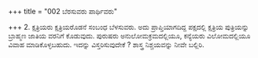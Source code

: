 +++
title = "002 ಬೆರಸುವರು ಪಾರ್ಥಿವರು"

+++
2. ಕ್ಷತ್ರಿಯರು ಕ್ಷತ್ರಿಯರೊಡನೆ ಸಂಬಂಧ ಬೆಳಸುವರು. ಅದು ಪ್ರಾಪ್ತಿಯಾಗದಿದ್ದ ಪಕ್ಷದಲ್ಲಿ ಕ್ಷತ್ರಿಯ ಪುತ್ರಿಯನ್ನು ಬ್ರಾಹ್ಮಣ ಜಾತಿಯ ವರನಿಗೆ ಕೊಡುವುದು. ಪುರುಷರು ಅನುಲೋಮಕ್ರಮದಲ್ಲಿಯೂ, ಕನ್ಯೆಯರು ವಿಲೋಮದಲ್ಲಿಯೂ ವಿವಾಹ ಮಾಡಿಕೊಳ್ಳಬಹುದು. ಇದನ್ನು ವಿಸ್ತರಿಸುವುದೇಕೆ ? ಶಾಸ್ತ್ರ ನಿಶ್ಚಯವನ್ನು ನೀವೇ ಬಲ್ಲಿರಿ.